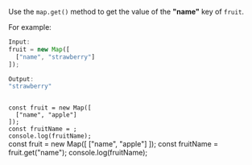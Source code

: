 Use the `map.get()` method
to get the value of
the **"name"** key of `fruit`.

For example:
```js
Input:
fruit = new Map([
  ["name", "strawberry"]
]);

Output:
"strawberry"
```
<codeblock type="exercise" language="javascript" testMode="fixedInput">
<code>
const fruit = new Map([
  ["name", "apple"]
]);
const fruitName = ;
console.log(fruitName);
</code>

<solution>
const fruit = new Map([
  ["name", "apple"]
]);
const fruitName = fruit.get("name");
console.log(fruitName);
</solution>
</codeblock>
